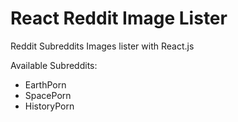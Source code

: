 # React Reddit Image Lister
Reddit Subreddits Images lister with React.js

Available Subreddits:
- EarthPorn
- SpacePorn
- HistoryPorn
